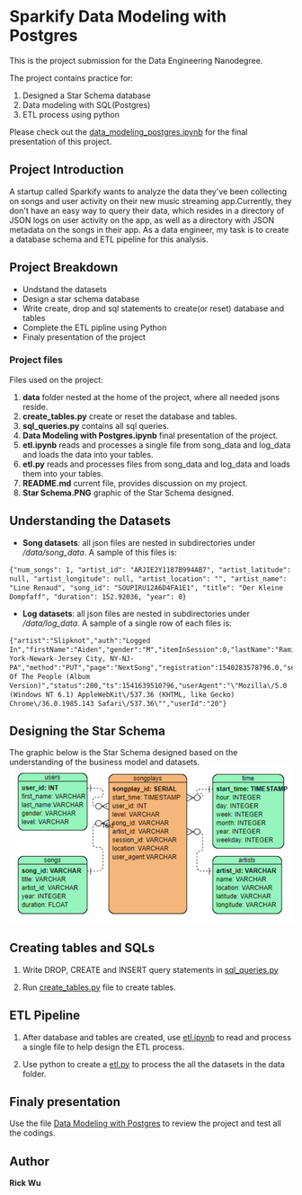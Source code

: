 # Sparkify Data Modeling with Postgres

This is the project submission for the Data Engineering Nanodegree. 

The project contains practice for:
1. Designed a Star Schema database
2. Data modeling with SQL(Postgres)
3. ETL process using python

Please check out the [data_modeling_postgres.ipynb](data_modeling_postgres.ipynb) for the final presentation of this project.

## Project Introduction
A startup called Sparkify wants to analyze the data they've been collecting on songs and user activity on their new music streaming app.Currently, they don't have an easy way to query their data, which resides in a directory of JSON logs on user activity on the app, as well as a directory with JSON metadata on the songs in their app. 
As a data engineer, my task is to create a database schema and ETL pipeline for this analysis.

## Project Breakdown
- Undstand the datasets
- Design a star schema database
- Write create, drop and sql statements to create(or reset) database and tables
- Complete the ETL pipline using Python
- Finaly presentation of the project

### Project files

Files used on the project:
1. **data** folder nested at the home of the project, where all needed jsons reside.
2. **create_tables.py** create or reset the database and tables.
3. **sql_queries.py** contains all sql queries.
4. **Data Modeling with Postgres.ipynb** final presentation of the project.
5. **etl.ipynb** reads and processes a single file from song_data and log_data and loads the data into your tables. 
6. **etl.py** reads and processes files from song_data and log_data and loads them into your tables. 
7. **README.md** current file, provides discussion on my project.
8. **Star Schema.PNG** graphic of the Star Schema designed.

## Understanding the Datasets
- **Song datasets**: all json files are nested in subdirectories under */data/song_data*. A sample of this files is:

```
{"num_songs": 1, "artist_id": "ARJIE2Y1187B994AB7", "artist_latitude": null, "artist_longitude": null, "artist_location": "", "artist_name": "Line Renaud", "song_id": "SOUPIRU12A6D4FA1E1", "title": "Der Kleine Dompfaff", "duration": 152.92036, "year": 0}
```

- **Log datasets**: all json files are nested in subdirectories under */data/log_data*. A sample of a single row of each files is:

```
{"artist":"Slipknot","auth":"Logged In","firstName":"Aiden","gender":"M","itemInSession":0,"lastName":"Ramirez","length":192.57424,"level":"paid","location":"New York-Newark-Jersey City, NY-NJ-PA","method":"PUT","page":"NextSong","registration":1540283578796.0,"sessionId":19,"song":"Opium Of The People (Album Version)","status":200,"ts":1541639510796,"userAgent":"\"Mozilla\/5.0 (Windows NT 6.1) AppleWebKit\/537.36 (KHTML, like Gecko) Chrome\/36.0.1985.143 Safari\/537.36\"","userId":"20"}
```

## Designing the Star Schema

The graphic below is the Star Schema designed based on the understanding of the business model and datasets.
![Star Schema](star_schema.PNG)

## Creating tables and SQLs

1. Write DROP, CREATE and INSERT query statements in [sql_queries.py](sql_queries.py)

2. Run [create_tables.py](create_tables.py) file to create tables.

## ETL Pipeline

1. After database and tables are created, use [etl.ipynb](etl.ipynb) to read and process a single file to help design the ETL process.

2. Use python to create a [etl.py](etl.py) to process the all the datasets in the data folder.

## Finaly presentation

Use the file [Data Modeling with Postgres](data_modeling_postgres.ipynb) to review the project and test all the codings.


## Author
**Rick Wu**
